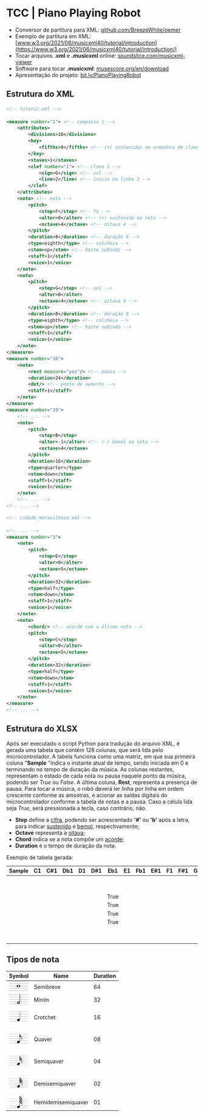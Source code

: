 # TCC | Piano Playing Robot

- Conversor de partitura para XML: [github.com/BreezeWhite/oemer](https://github.com/BreezeWhite/oemer)
- Exemplo de partitura em XML: [www.w3.org/2021/06/musicxml40/tutorial/introduction](https://www.w3.org/2021/06/musicxml40/tutorial/introduction/)
- Tocar arquivos **.xml** e **.musicxml** online: [soundslice.com/musicxml-viewer](https://www.soundslice.com/musicxml-viewer/)
- Software para tocar **.musicxml**: [musescore.org/en/download](https://musescore.org/en/download)
- Apresentação do projeto: [bit.ly/PianoPlayingRobot](https://bit.ly/PianoPlayingRobot)

## Estrutura do **XML**
``` xml
<!-- titanic.xml -->

<measure number="1"> <!-- compasso 1 -->
    <attributes>
        <divisions>16</divisions>
        <key>
            <fifths>0</fifths> <!-- (+) sustenidos na armadura de clave -->
        </key>
        <staves>1</staves>
        <clef number="1"> <!-- clave 1 -->
            <sign>G</sign> <!-- sol -->
            <line>2</line> <!-- inicia na linha 2 -->
        </clef>
    </attributes>
    <note> <!-- nota -->
        <pitch>
            <step>F</step> <!-- fá -->
            <alter>0</alter> <!-- (+) sustenido na nota -->
            <octave>4</octave> <!-- oitava 4 -->
        </pitch>
        <duration>8</duration> <!-- duração 8 -->
        <type>eighth</type> <!-- colcheia -->
        <stem>up</stem> <!-- haste subindo -->
        <staff>1</staff>
        <voice>1</voice>
    </note>
    <note>
        <pitch>
            <step>G</step> <!-- sol -->
            <alter>0</alter>
            <octave>4</octave> <!-- oitava 4 -->
        </pitch>
        <duration>8</duration> <!-- duração 8 -->
        <type>eighth</type> <!-- colcheia -->
        <stem>up</stem> <!-- haste subindo -->
        <staff>1</staff>
        <voice>1</voice>
    </note>
</measure>
<measure number="16">
    <note>
        <rest measure="yes"/> <!-- pausa -->
        <duration>24</duration>
        <dot/> <!-- ponto de aumento -->
        <staff>1</staff>
    </note>
</measure>
<measure number="19">
    <!-- ... -->
    <note>
        <pitch>
            <step>B</step>
            <alter>-1</alter> <!-- (-) bemol na nota -->
            <octave>4</octave>
        </pitch>
        <duration>16</duration>
        <type>quarter</type>
        <stem>down</stem>
        <staff>1</staff>
        <voice>1</voice>
    </note>
    <!-- ... -->
<!-- ... -->
```
``` xml
<!-- cidade_maravilhosa.xml -->

<!-- ... -->
<measure number="3">
    <note>
        <pitch>
            <step>E</step>
            <alter>0</alter>
            <octave>5</octave>
        </pitch>
        <duration>32</duration>
        <type>half</type>
        <stem>down</stem>
        <staff>1</staff>
        <voice>1</voice>
    </note>
    <note>
        <chord/> <!-- acorde com a última nota -->
        <pitch>
            <step>C</step>
            <alter>0</alter>
            <octave>5</octave>
        </pitch>
        <duration>32</duration>
        <type>half</type>
        <stem>down</stem>
        <staff>1</staff>
        <voice>1</voice>
    </note>
</measure>
<!-- ... -->

```

## Estrutura do **XLSX**
Após ser executado o script Python para tradução do arquivo XML, é gerada uma tabela que contém 128 colunas, que será lida pelo microcontrolador.
A tabela funciona como uma matriz, em que sua primeira coluna "**Sample** "indica o instante atual de tempo, sendo iniciada em 0 e terminando no tempo de duração da música. As colunas restantes, representam o estado de cada nota ou pausa naquele ponto da música, podendo ser _True_ ou _False_. A última coluna, **Rest**, representa a presença de pausa.
Para tocar a música, o robô deverá ler linha por linha em ordem crescente conforme as amostras, e acionar as saídas digitais do microcontrolador conforme a tabela de notas e a pausa. Caso a célula lida seja _True_, será pressionada a tecla, caso contrário, não.

- **Step** define a [cifra](https://pt.wikipedia.org/wiki/Cifra_(música)), podendo ser acrescentado **'#'** ou **'b'** após a letra, para indicar [sustenido](https://pt.wikipedia.org/wiki/Sustenido) e [bemol](https://pt.wikipedia.org/wiki/Bemol), respectivamente;
- **Octave** representa a [oitava](https://pt.wikipedia.org/wiki/Oitava);
- **Chord** indica se a nota compõe um [acorde](https://pt.wikipedia.org/wiki/Acorde);
- **Duration** é o tempo de duração da nota.

Exemplo de tabela gerada:

| Sample | C1 | C#1 | Db1 | D1 | D#1 | Eb1  | E1 | Fb1 | E#1 | F1 | F#1 | Gb1 | G1 | G#1  | Ab1 | A1 | A#1 | Bb1 | B1 | Cb1 | B#1 | ... | Rest |
|--------|----|-----|-----|----|-----|------|----|-----|-----|----|-----|-----|----|------|-----|----|-----|-----|----|-----|-----|-----|------|
|        |    |     |     |    |     |      |    |     |     |    |     |     |    |      |     |    |     |     |    |     |     |     | True |
|        |    |     |     |    |     |      |    |     |     |    |     |     |    |      |     |    |     |     |    |     |     |     | True |
|        |    |     |     |    |     | True |    |     |     |    |     |     |    |      |     |    |     |     |    |     |     |     | True |
|        |    |     |     |    |     | True |    |     |     |    |     |     |    |      |     |    |     |     |    |     |     |     | True |
|        |    |     |     |    |     | True |    |     |     |    |     |     |    | True |     |    |     |     |    |     |     |     |      |
|        |    |     |     |    |     | True |    |     |     |    |     |     |    | True |     |    |     |     |    |     |     |     |      |
|        |    |     |     |    |     |      |    |     |     |    |     |     |    | True |     |    |     |     |    |     |     |     |      |
|        |    |     |     |    |     |      |    |     |     |    |     |     |    | True |     |    |     |     |    |     |     |     |      |

## Tipos de nota
| Symbol                                             | Name               | Duration |
|----------------------------------------------------|--------------------|----------|
| <img src="docs\semibreve.svg" width="50">          | Semibreve          | 64       |
| <img src="docs\minim.svg" width="50">              | Minim              | 32       |
| <img src="docs\crotchet.svg" width="50">           | Crotchet           | 16       |
| <img src="docs\quaver.svg" width="50">             | Quaver             | 08       |
| <img src="docs\semiquaver.svg" width="50">         | Semiquaver         | 04       |
| <img src="docs\demisemiquaver.svg" width="50">     | Demisemiquaver     | 02       |
| <img src="docs\hemidemisemiquaver.svg" width="50"> | Hemidemisemiquaver | 01       |
